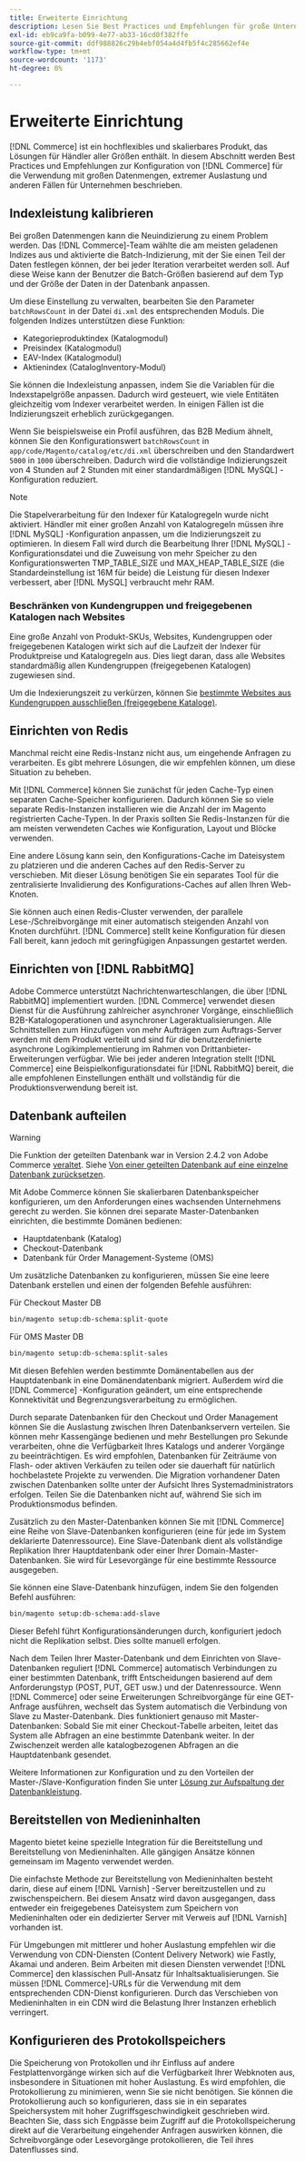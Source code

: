 ```yaml
---
title: Erweiterte Einrichtung
description: Lesen Sie Best Practices und Empfehlungen für große Unternehmenssysteme, die für die Verarbeitung großer Datenmengen entwickelt wurden.
exl-id: eb9ca9fa-b099-4e77-ab33-16cd0f382ffe
source-git-commit: ddf988826c29b4ebf054a4d4fb5f4c285662ef4e
workflow-type: tm+mt
source-wordcount: '1173'
ht-degree: 0%

---
```


# Erweiterte Einrichtung

[!DNL Commerce] ist ein hochflexibles und skalierbares Produkt, das Lösungen für Händler aller Größen enthält. In diesem Abschnitt werden Best Practices und Empfehlungen zur Konfiguration von [!DNL Commerce] für die Verwendung mit großen Datenmengen, extremer Auslastung und anderen Fällen für Unternehmen beschrieben.

## Indexleistung kalibrieren

Bei großen Datenmengen kann die Neuindizierung zu einem Problem werden. Das [!DNL Commerce]-Team wählte die am meisten geladenen Indizes aus und aktivierte die Batch-Indizierung, mit der Sie einen Teil der Daten festlegen können, der bei jeder Iteration verarbeitet werden soll. Auf diese Weise kann der Benutzer die Batch-Größen basierend auf dem Typ und der Größe der Daten in der Datenbank anpassen.

Um diese Einstellung zu verwalten, bearbeiten Sie den Parameter `batchRowsCount` in der Datei `di.xml` des entsprechenden Moduls. Die folgenden Indizes unterstützen diese Funktion:

* Kategorieproduktindex (Katalogmodul)
* Preisindex (Katalogmodul)
* EAV-Index (Katalogmodul)
* Aktienindex (CatalogInventory-Modul)

Sie können die Indexleistung anpassen, indem Sie die Variablen für die Indexstapelgröße anpassen. Dadurch wird gesteuert, wie viele Entitäten gleichzeitig vom Indexer verarbeitet werden. In einigen Fällen ist die Indizierungszeit erheblich zurückgegangen.

Wenn Sie beispielsweise ein Profil ausführen, das B2B Medium ähnelt, können Sie den Konfigurationswert `batchRowsCount` in `app/code/Magento/catalog/etc/di.xml` überschreiben und den Standardwert `5000` in `1000` überschreiben. Dadurch wird die vollständige Indizierungszeit von 4 Stunden auf 2 Stunden mit einer standardmäßigen [!DNL MySQL] -Konfiguration reduziert.

>[!NOTE]
>
>Die Stapelverarbeitung für den Indexer für Katalogregeln wurde nicht aktiviert. Händler mit einer großen Anzahl von Katalogregeln müssen ihre [!DNL MySQL] -Konfiguration anpassen, um die Indizierungszeit zu optimieren. In diesem Fall wird durch die Bearbeitung Ihrer [!DNL MySQL] -Konfigurationsdatei und die Zuweisung von mehr Speicher zu den Konfigurationswerten TMP_TABLE_SIZE und MAX_HEAP_TABLE_SIZE (die Standardeinstellung ist 16M für beide) die Leistung für diesen Indexer verbessert, aber [!DNL MySQL] verbraucht mehr RAM.

### Beschränken von Kundengruppen und freigegebenen Katalogen nach Websites

Eine große Anzahl von Produkt-SKUs, Websites, Kundengruppen oder freigegebenen Katalogen wirkt sich auf die Laufzeit der Indexer für Produktpreise und Katalogregeln aus. Dies liegt daran, dass alle Websites standardmäßig allen Kundengruppen (freigegebenen Katalogen) zugewiesen sind.

Um die Indexierungszeit zu verkürzen, können Sie [bestimmte Websites aus Kundengruppen ausschließen (freigegebene Kataloge)](https://developer.adobe.com/commerce/php/development/components/indexing/optimization/#customer-group-limitations-by-websites).

## Einrichten von Redis

Manchmal reicht eine Redis-Instanz nicht aus, um eingehende Anfragen zu verarbeiten. Es gibt mehrere Lösungen, die wir empfehlen können, um diese Situation zu beheben.

Mit [!DNL Commerce] können Sie zunächst für jeden Cache-Typ einen separaten Cache-Speicher konfigurieren. Dadurch können Sie so viele separate Redis-Instanzen installieren wie die Anzahl der im Magento registrierten Cache-Typen. In der Praxis sollten Sie Redis-Instanzen für die am meisten verwendeten Caches wie Konfiguration, Layout und Blöcke verwenden.

Eine andere Lösung kann sein, den Konfigurations-Cache im Dateisystem zu platzieren und die anderen Caches auf den Redis-Server zu verschieben. Mit dieser Lösung benötigen Sie ein separates Tool für die zentralisierte Invalidierung des Konfigurations-Caches auf allen Ihren Web-Knoten.

Sie können auch einen Redis-Cluster verwenden, der parallele Lese-/Schreibvorgänge mit einer automatisch steigenden Anzahl von Knoten durchführt. [!DNL Commerce] stellt keine Konfiguration für diesen Fall bereit, kann jedoch mit geringfügigen Anpassungen gestartet werden.

## Einrichten von [!DNL RabbitMQ]

Adobe Commerce unterstützt Nachrichtenwarteschlangen, die über [!DNL RabbitMQ] implementiert wurden. [!DNL Commerce] verwendet diesen Dienst für die Ausführung zahlreicher asynchroner Vorgänge, einschließlich B2B-Katalogoperationen und asynchroner Lageraktualisierungen. Alle Schnittstellen zum Hinzufügen von mehr Aufträgen zum Auftrags-Server werden mit dem Produkt verteilt und sind für die benutzerdefinierte asynchrone Logikimplementierung im Rahmen von Drittanbieter-Erweiterungen verfügbar. Wie bei jeder anderen Integration stellt [!DNL Commerce] eine Beispielkonfigurationsdatei für [!DNL RabbitMQ] bereit, die alle empfohlenen Einstellungen enthält und vollständig für die Produktionsverwendung bereit ist.

## Datenbank aufteilen

>[!WARNING]
>
>Die Funktion der geteilten Datenbank war in Version 2.4.2 von Adobe Commerce [veraltet](https://community.magento.com/t5/Magento-DevBlog/Deprecation-of-Split-Database-in-Magento-Commerce/ba-p/465187). Siehe [Von einer geteilten Datenbank auf eine einzelne Datenbank zurücksetzen](../configuration/storage/revert-split-database.md).

Mit Adobe Commerce können Sie skalierbaren Datenbankspeicher konfigurieren, um den Anforderungen eines wachsenden Unternehmens gerecht zu werden. Sie können drei separate Master-Datenbanken einrichten, die bestimmte Domänen bedienen:

* Hauptdatenbank (Katalog)
* Checkout-Datenbank
* Datenbank für Order Management-Systeme (OMS)

Um zusätzliche Datenbanken zu konfigurieren, müssen Sie eine leere Datenbank erstellen und einen der folgenden Befehle ausführen:

Für Checkout Master DB

```bash
bin/magento setup:db-schema:split-quote
```

Für OMS Master DB

```bash
bin/magento setup:db-schema:split-sales
```

Mit diesen Befehlen werden bestimmte Domänentabellen aus der Hauptdatenbank in eine Domänendatenbank migriert. Außerdem wird die [!DNL Commerce] -Konfiguration geändert, um eine entsprechende Konnektivität und Begrenzungsverarbeitung zu ermöglichen.

Durch separate Datenbanken für den Checkout und Order Management können Sie die Auslastung zwischen Ihren Datenbankservern verteilen. Sie können mehr Kassengänge bedienen und mehr Bestellungen pro Sekunde verarbeiten, ohne die Verfügbarkeit Ihres Katalogs und anderer Vorgänge zu beeinträchtigen. Es wird empfohlen, Datenbanken für Zeiträume von Flash- oder aktiven Verkäufen zu teilen oder sie dauerhaft für natürlich hochbelastete Projekte zu verwenden. Die Migration vorhandener Daten zwischen Datenbanken sollte unter der Aufsicht Ihres Systemadministrators erfolgen.  Teilen Sie die Datenbanken nicht auf, während Sie sich im Produktionsmodus befinden.

Zusätzlich zu den Master-Datenbanken können Sie mit [!DNL Commerce] eine Reihe von Slave-Datenbanken konfigurieren (eine für jede im System deklarierte Datenressource). Eine Slave-Datenbank dient als vollständige Replikation Ihrer Hauptdatenbank oder einer Ihrer Domain-Master-Datenbanken. Sie wird für Lesevorgänge für eine bestimmte Ressource ausgegeben.

Sie können eine Slave-Datenbank hinzufügen, indem Sie den folgenden Befehl ausführen:

```bash
bin/magento setup:db-schema:add-slave
```

Dieser Befehl führt Konfigurationsänderungen durch, konfiguriert jedoch nicht die Replikation selbst. Dies sollte manuell erfolgen.

Nach dem Teilen Ihrer Master-Datenbank und dem Einrichten von Slave-Datenbanken reguliert [!DNL Commerce] automatisch Verbindungen zu einer bestimmten Datenbank, trifft Entscheidungen basierend auf dem Anforderungstyp (POST, PUT, GET usw.) und der Datenressource. Wenn [!DNL Commerce] oder seine Erweiterungen Schreibvorgänge für eine GET-Anfrage ausführen, wechselt das System automatisch die Verbindung von Slave zu Master-Datenbank. Dies funktioniert genauso mit Master-Datenbanken: Sobald Sie mit einer Checkout-Tabelle arbeiten, leitet das System alle Abfragen an eine bestimmte Datenbank weiter. In der Zwischenzeit werden alle katalogbezogenen Abfragen an die Hauptdatenbank gesendet.

Weitere Informationen zur Konfiguration und zu den Vorteilen der Master-/Slave-Konfiguration finden Sie unter
[Lösung zur Aufspaltung der Datenbankleistung](../configuration/storage/multi-master.md).

## Bereitstellen von Medieninhalten

Magento bietet keine spezielle Integration für die Bereitstellung und Bereitstellung von Medieninhalten. Alle gängigen Ansätze können gemeinsam im Magento verwendet werden.

Die einfachste Methode zur Bereitstellung von Medieninhalten besteht darin, diese auf einem [!DNL Varnish] -Server bereitzustellen und zu zwischenspeichern. Bei diesem Ansatz wird davon ausgegangen, dass entweder ein freigegebenes Dateisystem zum Speichern von Medieninhalten oder ein dedizierter Server mit Verweis auf [!DNL Varnish] vorhanden ist.

Für Umgebungen mit mittlerer und hoher Auslastung empfehlen wir die Verwendung von CDN-Diensten (Content Delivery Network) wie Fastly, Akamai und anderen. Beim Arbeiten mit diesen Diensten verwendet [!DNL Commerce] den klassischen Pull-Ansatz für Inhaltsaktualisierungen. Sie müssen [!DNL Commerce]-URLs für die Verwendung mit dem entsprechenden CDN-Dienst konfigurieren. Durch das Verschieben von Medieninhalten in ein CDN wird die Belastung Ihrer Instanzen erheblich verringert.

## Konfigurieren des Protokollspeichers

Die Speicherung von Protokollen und ihr Einfluss auf andere Festplattenvorgänge wirken sich auf die Verfügbarkeit Ihrer Webknoten aus, insbesondere in Situationen mit hoher Auslastung. Es wird empfohlen, die Protokollierung zu minimieren, wenn Sie sie nicht benötigen. Sie können die Protokollierung auch so konfigurieren, dass sie in ein separates Speichersystem mit hoher Zugriffsgeschwindigkeit geschrieben wird. Beachten Sie, dass sich Engpässe beim Zugriff auf die Protokollspeicherung direkt auf die Verarbeitung eingehender Anfragen auswirken können, die Schreibvorgänge oder Lesevorgänge protokollieren, die Teil ihres Datenflusses sind.
